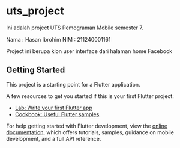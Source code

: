 # uts_project

Ini adalah project UTS Pemograman Mobile semester 7. 

Nama : Hasan Ibrohim
NIM  : 211240001161

Project ini berupa klon user interface dari halaman home Facebook  

## Getting Started

This project is a starting point for a Flutter application.  

A few resources to get you started if this is your first Flutter project:

* [Lab: Write your first Flutter app](https://docs.flutter.dev/get-started/codelab)
* [Cookbook: Useful Flutter samples](https://docs.flutter.dev/cookbook)

For help getting started with Flutter development, view the [online documentation](https://docs.flutter.dev/), which offers tutorials, samples, guidance on mobile development, and a full API reference.

